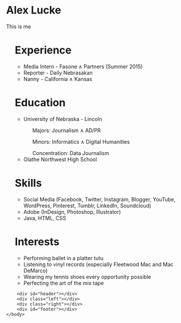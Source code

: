 <!DOCTYPE html>
<html>
	<head>
        <style>
            div{
                border-radius: 5px;
                height: 5px;
                width: 10px;
                background-color: #ffffff;
                }
            #header{
                position: fixed;
                z-index: 1;
                    }
            .left{
                float:left;
                }
            .right{
                float:right;
                }
            #footer{
                clear:both;
                    }
        </style>
		<title>Alex Lucke</title>
	</head>
	<body>
	<h1>Alex Lucke</h1>
	<p>This is me</p>
	<ul>
	    <h1>Experience</h1>
	        <ul>
	            <li>Media Intern -     Fasone &and; Partners (Summer 2015)</li>
	            <li>Reporter - Daily Nebrasakan</li>
	            <li>Nanny - California &and; Kansas</li>
	      </ul>
    	<h1>Education</h1>
    	    <ul>
    	        <li>University of Nebraska - Lincoln</li>
    	            <ul>Majors: Journalism &and; AD/PR</ul>
    	            <ul>Minors: Informatics &and; Digital Humanities </ul>
    	            <ul>Concentration: Data Journalism</ul>
    	            <li>Olathe Northwest High School</li>
    	    </ul>
	    <h1>Skills</h1>
	    <ul>
	        <li>Social	Media	(Facebook,	Twitter,	Instagram,	Blogger,	YouTube,	WordPress,	Pinterest,	
Tumblr,	LinkedIn,	Soundcloud)</li>
            <li>Adobe	(InDesign,	Photoshop,	Illustrator)</li>
            <li>Java,	HTML,	CSS</li>
	    </ul>
	<h1>Interests</h1>
	<ul>
	    <li>Performing	ballet	in	a	platter	tutu</li>
<li>Listening	to	vinyl	records	(especially	Fleetwood	Mac	and	Mac	DeMarco)</li>
<li>Wearing	my	tennis	shoes	every	opportunity	possible</li>
<li>Perfecting	the	art	of	the	mix	tape</li>
	</ul>
	</ul>
	

	
	    <div id="header"></div>
	    <div class="left"></div>
	    <div class="right"></div>
	    <div id="footer"></div>
	</body>
</html>
